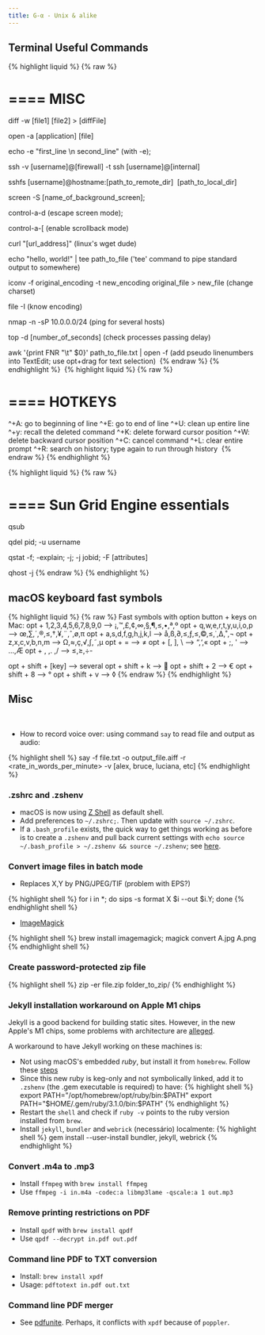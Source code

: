 ```yaml
---
title: G-α - Unix & alike
---
```


## Terminal Useful Commands

{% highlight liquid %} 
{% raw %}
# ==== MISC

diff -w [file1] [file2] > [diffFile]

open -a [application] [file]

echo -e "first_line \n second_line" (with -e); 

ssh -v [username]@[firewall] -t ssh [username]@[internal] 

sshfs [username]@hostname:[path_to_remote_dir]  [path_to_local_dir]

screen -S [name_of_background_screen]; 

control-a-d (escape screen mode); 

control-a-[ (enable scrollback mode)

curl "[url_address]" (linux's wget dude)

echo "hello, world!" | tee path_to_file ('tee' command to pipe standard output to somewhere)

iconv -f original_encoding -t new_encoding original_file > new_file (change charset)

file -I <filename> (know encoding)

nmap -n -sP 10.0.0.0/24 (ping for several hosts)

top -d [number_of_seconds] (check processes passing delay)

awk '{print FNR "\t" $0}' path_to_file.txt | open -f (add pseudo linenumbers into TextEdit; use opt+drag for text selection) 
​​{% endraw %}
​{% endhighlight %}
​
​{% highlight liquid %} 
{% raw %}
# ==== HOTKEYS


^+A: go to beginning of line
^+E: go to end of line
^+U: clean up entire line
^+y: recall the deleted command
^+K: delete forward cursor position
^+W: delete backward cursor position
^+C: cancel command
^+L: clear entire prompt
^+R: search on history; type again to run through history 
{% endraw %}
​{% endhighlight %}


{% highlight liquid %} 
{% raw %}
# ==== Sun Grid Engine essentials
qsub

qdel pid; -u username

qstat -f; -explain; -j; -j jobid; -F [attributes] 

qhost -j
{% endraw %}
​{% endhighlight %}
​
## macOS keyboard fast symbols

{% highlight liquid %} 
{% raw %}
Fast symbols with option button + keys on Mac:
opt + 1,2,3,4,5,6,7,8,9,0 --> ¡,™,£,¢,∞,§,¶,≤,•,ª,º
opt + q,w,e,r,t,y,u,i,o,p --> œ,∑,´,®,≤,†,¥,¨,ˆ,ø,π
opt + a,s,d,f,g,h,j,k,l --> å,ß,∂,≤,ƒ,≤,©,≤,˙,∆,˚,¬
opt + z,x,c,v,b,n,m --> Ω,≈,ç,√,∫,˜,µ
opt + = --> ≠
opt + [, ], \ --> “,‘,«
opt + ;, ' --> …,Æ
opt + , ,. ,/ --> ≤,≥,÷- 

opt + shift + [key] --> several
opt + shift + k --> 
opt + shift + 2 --> €
opt + shift + 8 --> °
opt + shift + v --> ◊
{% endraw %}
​{% endhighlight %}
​
## Misc
​
- How to record voice over: using command `say` to read file and output as audio:

{% highlight shell %} 
say -f file.txt -o output_file.aiff -r <rate_in_words_per_minute> -v [alex, bruce, luciana, etc]
{% endhighlight %} 

### .zshrc and .zshenv

- macOS is now using [Z Shell](http://zsh.sourceforge.net) as default shell.
- Add preferences to `~/.zshrc;`. Then update with `source ~/.zshrc`.
- If a `.bash_profile` exists, the quick way to get things working as before is to create a `.zshenv` and pull back current settings with `echo source ~/.bash_profile > ~/.zshenv && source ~/.zshenv`; see [here](https://stackoverflow.com/questions/23090390/is-there-anything-in-zsh-like-bash-profile).


### Convert image files in batch mode

- Replaces X,Y by PNG/JPEG/TIF (problem with EPS?)

{% highlight shell %} 
for i in *; do sips -s format X $i --out $i.Y; done
{% endhighlight shell %} 

- [ImageMagick](http://www.imagemagick.org/script/convert.php)

{% highlight shell %} 
brew install imagemagick; magick convert A.jpg A.png
{% endhighlight shell %} 

	
### Create password-protected zip file

{% highlight shell %} 
zip -er file.zip folder_to_zip/
{% endhighlight %} 


### Jekyll installation workaround on Apple M1 chips

Jekyll is a good backend for building static sites. However, in the new Apple's M1 chips, some problems with architecture are [alleged](https://www.moncefbelyamani.com/how-to-install-jekyll-on-a-mac-the-easy-way/?utm_source=jekyll-8784
).

A workaround to have Jekyll working on these machines is:

- Not using macOS's embedded _ruby_, but install it from `homebrew`. Follow these [steps](https://jekyllrb.com/docs/installation/macos/)
- Since this new ruby is keg-only and not symbolically linked, add it to `.zshenv` (the .gem executable is required) to have:
{% highlight shell %} 
export PATH="/opt/homebrew/opt/ruby/bin:$PATH"
export PATH="$HOME/.gem/ruby/3.1.0/bin:$PATH"
{% endhighlight %} 
- Restart the `shell` and check if `ruby -v` points to the ruby version installed from `brew`.
- Install `jekyll`, `bundler` and `webrick` (necessário) localmente:
{% highlight shell %} 
gem install --user-install bundler, jekyll, webrick
{% endhighlight %} 

### Convert .m4a to .mp3
 
- Install `ffmpeg` with `brew install ffmpeg`
- Use `ffmpeg -i in.m4a -codec:a libmp3lame -qscale:a 1 out.mp3`

### Remove printing restrictions on PDF
 
- Install `qpdf` with `brew install qpdf`
- Use `qpdf --decrypt in.pdf out.pdf`


### Command line PDF to TXT conversion

- Install: `brew install xpdf`
- Usage: `pdftotext in.pdf out.txt`


### Command line PDF merger

- See [pdfunite](https://github.com/mtgrosser/pdfunite). Perhaps, it conflicts with `xpdf` because of `poppler`.